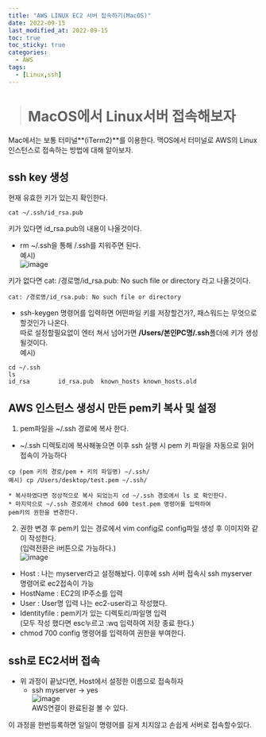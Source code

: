 ```yaml
---
title: "AWS LINUX EC2 서버 접속하기(MacOS)"
date: 2022-09-15
last_modified_at: 2022-09-15
toc: true
toc_sticky: true
categories: 
  - AWS
tags:
  - [Linux,ssh]
---
```


># MacOS에서 Linux서버 접속해보자
Mac에서는 보통 터미널**(iTerm2)**를 이용한다.
맥OS에서 터미널로 AWS의 Linux 인스턴스로 접속하는 방법에 대해 알아보자.

## ssh key 생성
현재 유효한 키가 있는지 확인한다.
```
cat ~/.ssh/id_rsa.pub
```
키가 있다면 id_rsa.pub의 내용이 나올것이다.
  * rm ~/.ssh을 통해 /.ssh를 지워주면 된다.  
  예시)  
  ![image](https://user-images.githubusercontent.com/99777315/190613170-9e01e871-4754-4c72-b5ab-c2e59b7ebebc.png)

키가 없다면 cat: /경로명/id_rsa.pub: No such file or directory 라고 나올것이다.
```
cat: /경로명/id_rsa.pub: No such file or directory
```
  * ssh-keygen 명령어를 입력하면 어떤파일 키를 저장할건가?, 패스워드는 무엇으로 할것인가 나온다.  
  따로 설정할필요없이 엔터 쳐서 넘어가면 **/Users/본인PC명/.ssh**폴더에 키가 생성될것이다.  
  예시) 
  ```
  cd ~/.ssh
  ls
  id_rsa		id_rsa.pub	known_hosts	known_hosts.old
  ```

## AWS 인스턴스 생성시 만든 pem키 복사 및 설정
1. pem파일을 ~/.ssh 경로에 복사 한다.
  * ~/.ssh 디렉토리에 복사해놓으면 이후 ssh 실행 시 pem 키 파일을 자동으로 읽어 접속이 가능하다
  ```
  cp (pem 키의 경로/pem + 키의 파일명) ~/.ssh/
  예시) cp /Users/desktop/test.pem ~/.ssh/
  ```

    * 복사하였다면 정상적으로 복사 되었는지 cd ~/.ssh 경로에서 ls 로 확인한다.  
    * 마지막으로 ~/.ssh 경로에서 chmod 600 test.pem 명령어를 입력하여
    pem키의 권한을 변경한다.
2. 권한 변경 후 pem키 있는 경로에서 vim config로 config파일 생성 후 이미지와 같이 작성한다.  
    (입력전환은 i버튼으로 가능하다.)  
  ![image](https://user-images.githubusercontent.com/99777315/190615916-4d2883af-8158-43a3-a6f0-635bd39ec795.png)  
  * Host : 나는 myserver라고 설정해놨다. 이후에 ssh 서버 접속시 ssh myserver 명령어로 ec2접속이 가능  
  * HostName : EC2의 IP주소를 입력  
  * User : User명 입력 나는 ec2-user라고 작성했다.  
  * Identityfile : pem키가 있는 디렉토리/파일명 입력  
    (모두 작성 했다면 esc누르고 :wq 입력하여 저장 종료 한다.)  
  * chmod 700 config 명령어를 입력하여 권한을 부여한다.  

## ssh로 EC2서버 접속
* 위 과정이 끝났다면, Host에서 설정한 이름으로 접속하자
  * ssh myserver -> yes  
  ![image](https://user-images.githubusercontent.com/99777315/190622294-5bc36d5d-1749-4ea3-a085-e1988751028f.png)  
  AWS연결이 완료된걸 볼 수 있다.  



이 과정을 한번등록하면 일일이 명령어를 길게 치지않고 손쉽게 서버로 접속할수있다.